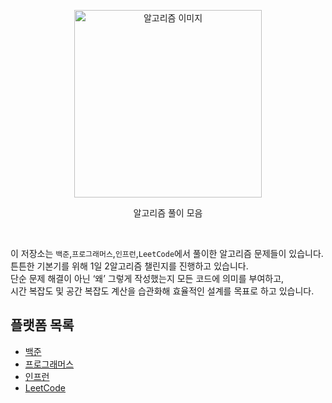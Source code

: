 <p align='center'>
  <image src="./algo.png" alt='알고리즘 이미지' width="300" />
</p>

<p align='center' font-weight='600'>
알고리즘 풀이 모음
</p>

<br>

이 저장소는 `백준`,`프로그래머스`,`인프런`,`LeetCode`에서 풀이한 알고리즘 문제들이 있습니다.  
튼튼한 기본기를 위해 1일 2알고리즘 챌린지를 진행하고 있습니다.  
단순 문제 해결이 아닌 ‘왜’ 그렇게 작성했는지 모든 코드에 의미를 부여하고,  
시간 복잡도 및 공간 복잡도 계산을 습관화해 효율적인 설계를 목표로 하고 있습니다.

## 플랫폼 목록

- [백준](baekjoon)
- [프로그래머스](programmers)
- [인프런](inflearn)
- [LeetCode](leetcode)
